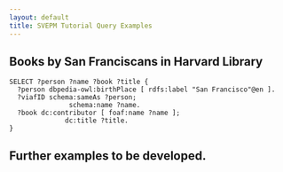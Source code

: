 ```yaml
---
layout: default
title: SVEPM Tutorial Query Examples
---
```


## Books by San Franciscans in Harvard Library

```
SELECT ?person ?name ?book ?title {
  ?person dbpedia-owl:birthPlace [ rdfs:label "San Francisco"@en ].
  ?viafID schema:sameAs ?person;
               schema:name ?name.
  ?book dc:contributor [ foaf:name ?name ];
              dc:title ?title.
}
```

## Further examples to be developed.
